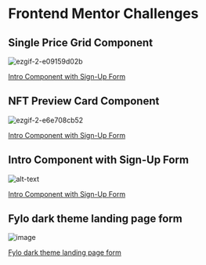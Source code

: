 # Frontend Mentor Challenges

## Single Price Grid Component

![ezgif-2-e09159d02b](https://user-images.githubusercontent.com/91689754/152217917-7f896f3d-55a3-4a58-a446-344de13f9d78.gif)

<a href="https://github.com/felipe-miranda-marreiros/Frontend-Mentor-Challenges/tree/main/single-price-grid-component-master">Intro Component with Sign-Up Form</a>

## NFT Preview Card Component

![ezgif-2-e6e708cb52](https://user-images.githubusercontent.com/91689754/152218334-f2937a1b-5f88-4eaa-b74e-4915619f96f1.gif)

<a href="https://github.com/felipe-miranda-marreiros/Frontend-Mentor-Challenges/tree/main/nft-preview-card-component-main">Intro Component with Sign-Up Form</a>

## Intro Component with Sign-Up Form
![alt-text](https://user-images.githubusercontent.com/91689754/151623497-1852304d-b15b-43fa-a0a1-260cc300c72e.gif)

<a href="https://github.com/felipe-miranda-marreiros/Frontend-Mentor-Challenges/tree/main/intro-component-with-signup-form-master">Intro Component with Sign-Up Form</a>

## Fylo dark theme landing page form
![image](https://user-images.githubusercontent.com/91689754/153752249-c6b274e6-28a7-4138-805b-5287b18d87f8.png)

<a href="https://github.com/felipe-miranda-marreiros/fylo_landingPage">Fylo dark theme landing page form</a>
